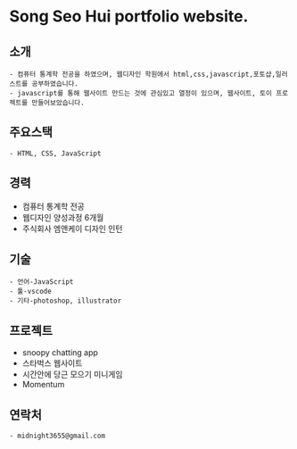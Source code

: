 # Song Seo Hui portfolio website.

## 소개
	- 컴퓨터 통계학 전공을 하였으며, 웹디자인 학원에서 html,css,javascript,포토샵,일러스트를 공부하였습니다.
	- javascript를 통해 웹사이트 만드는 것에 관심있고 열정이 있으며, 웹사이트, 토이 프로젝트를 만들어보았습니다.


## 주요스택
	- HTML, CSS, JavaScript

## 경력
 - 컴퓨터 통계학 전공
 - 웹디자인 양성과정 6개월
 - 주식회사 엠앤케이 디자인 인턴
	
	
## 기술
	- 언어-JavaScript
	- 툴-vscode
	- 기타-photoshop, illustrator


## 프로젝트
  - snoopy chatting app
  - 스타벅스 웹사이트
  - 시간안에 당근 모으기 미니게임
  - Momentum 


## 연락처
	- midnight3655@gmail.com
